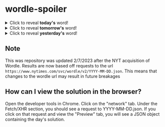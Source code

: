 # wordle-spoiler

<details>
  <summary>Click to reveal <b>today's</b> word!</summary>
  <br>
  <b> hyena </b>
</details>

<details>
  <summary>Click to reveal <b>tomorrow's</b> word!</summary>
  <br>
  <b> flung </b>
</details>

<details>
  <summary>Click to reveal <b>yesterday's</b> word!</summary>
  <br>
  <b> hilly </b>
</details>

## Note
This was repository was updated 2/7/2023 after the NYT acquisition of Wordle. Results are now based off requests to the url `https://www.nytimes.com/svc/wordle/v2/YYYY-MM-DD.json`. This means that changes to the wordle url may result in future breakages

## How can I view the solution in the browser?
Open the developer tools in Chrome. Click on the "network" tab. Under the Fetch/XHR section, you should see a request to YYYY-MM-DD.json. If you click on that request and view the "Preview" tab, you will see a JSON object containing the day's solution.